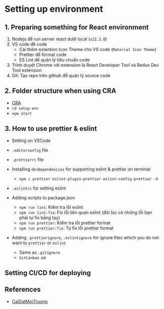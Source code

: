 # Setting up environment

## 1. Preparing something for React environment
1. Nodejs để run server react dưới local (`v22.3.0`)
2. VS code để code
   - Cài thêm extention Icon Theme cho VS code (`Material Icon Theme`)
   - Prettier để format code
   - ES Lint để quản lý tiêu chuẩn code
3. Trình duyệt Chrome với extension là React Developer Tool và Redux Dev Tool extension
4. Git: Tạo repo trên github để quản lý source code

## 2. Folder structure when using CRA
- [CRA](https://create-react-app.dev/docs/getting-started)
- `cd setup-env`
- `npm start`

## 3. How to use prettier & eslint
- Setting on VSCode
- `.editorconfig` file
- `.prettierrc` file
- Installing `devDependencies` for supporting eslint & prettier on terminal
   - `npm i prettier eslint-plugin-prettier eslint-config-prettier -D`
- `.eslintrc` for setting eslint
- Adding scripts to package.json
   - `npm run lint`: Kiểm tra lỗi eslint
   - `npm run lint:fix`: Fix lỗi liên quan eslint (đôi lúc có những lỗi bạn phải tự fix bằng tay)
   - `npm run prettier`: Kiểm tra lỗi prettier format
   - `npm run prettier:fix`: Tự fix lỗi prettier format

- Adding `.prettierignore`, `.eslintignore` for ignore files which you do not want to `prettier` or `eslint`
   - Same as `.gitignore`
   - `GitCanban.md`

## Setting CI/CD for deploying

## References
- [CaiDatMoiTruong](https://github.com/duocmmo/ReactJs-Super/blob/main/CaiDatMoiTruong/doc.md)